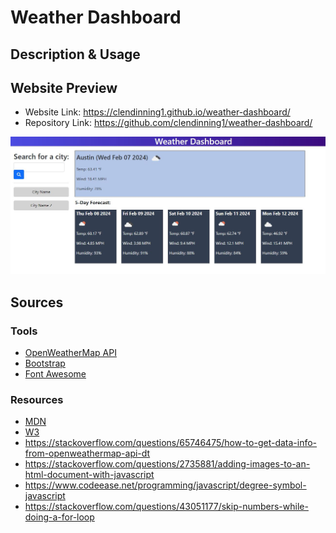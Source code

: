 # Weather Dashboard
## Description & Usage

## Website Preview
- Website Link: https://clendinning1.github.io/weather-dashboard/
- Repository Link: https://github.com/clendinning1/weather-dashboard/

![Image of the deployed website.](./assets/images/siteprev.JPG)
## Sources
### Tools
- [OpenWeatherMap API](https://openweathermap.org/)
- [Bootstrap](https://getbootstrap.com/)
- [Font Awesome](https://fontawesome.com/)
### Resources
- [MDN](https://developer.mozilla.org/en-US/)
- [W3](https://www.w3schools.com/)
- https://stackoverflow.com/questions/65746475/how-to-get-data-info-from-openweathermap-api-dt
- https://stackoverflow.com/questions/2735881/adding-images-to-an-html-document-with-javascript
- https://www.codeease.net/programming/javascript/degree-symbol-javascript
- https://stackoverflow.com/questions/43051177/skip-numbers-while-doing-a-for-loop